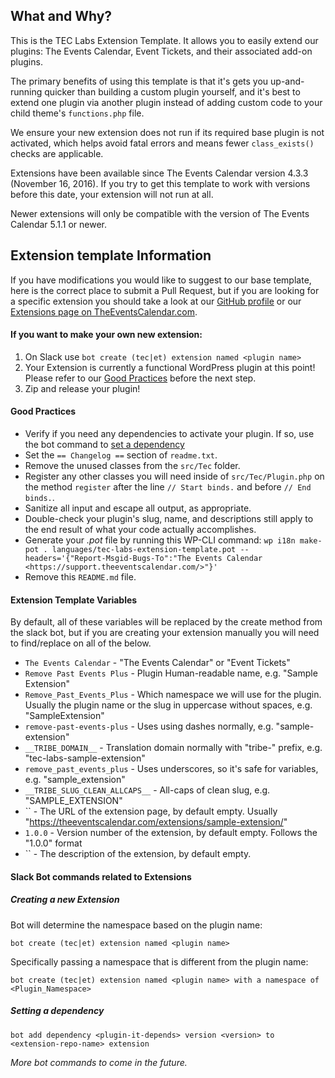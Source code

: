 ## What and Why?

This is the TEC Labs Extension Template. It allows you to easily extend our plugins: The Events Calendar, Event Tickets, and their associated add-on plugins.

The primary benefits of using this template is that it's gets you up-and-running quicker than building a custom plugin yourself, and it's best to extend one plugin via another plugin instead of adding custom code to your child theme's `functions.php` file.

We ensure your new extension does not run if its required base plugin is not activated, which helps avoid fatal errors and means fewer `class_exists()` checks are applicable.

Extensions have been available since The Events Calendar version 4.3.3 (November 16, 2016). If you try to get this template to work with versions before this date, your extension will not run at all.

Newer extensions will only be compatible with the version of The Events Calendar 5.1.1 or newer.

## Extension template Information

If you have modifications you would like to suggest to our base template, here is the correct place to submit a Pull Request, but if you are looking for a specific extension you should take a look at our [GitHub profile](https://github.com/mt-support) or our [Extensions page on TheEventsCalendar.com](https://theeventscalendar.com/extensions/).

#### If you want to make your own new extension:

1. On Slack use `bot create (tec|et) extension named <plugin name>`
1. Your Extension is currently a functional WordPress plugin at this point! Please refer to our [Good Practices](#good-practices) before the next step.
1. Zip and release your plugin!

#### Good Practices

* Verify if you need any dependencies to activate your plugin. If so, use the bot command to [set a dependency](#setting-a-dependency)
* Set the `== Changelog ==` section of `readme.txt`.
* Remove the unused classes from the `src/Tec` folder.
* Register any other classes you will need inside of `src/Tec/Plugin.php` on the method `register` after the line `// Start binds.` and before `// End binds.`.
* Sanitize all input and escape all output, as appropriate.
* Double-check your plugin's slug, name, and descriptions still apply to the end result of what your code actually accomplishes.
* Generate your *.pot* file by running this WP-CLI command: `wp i18n make-pot . languages/tec-labs-extension-template.pot --headers='{"Report-Msgid-Bugs-To":"The Events Calendar <https://support.theeventscalendar.com/>"}'`
* Remove this `README.md` file.

#### Extension Template Variables

By default, all of these variables will be replaced by the create method from the slack bot, but if you are creating your extension manually you will need to find/replace on all of the below.

* `The Events Calendar` - "The Events Calendar" or "Event Tickets"
* `Remove Past Events Plus` - Plugin Human-readable name, e.g. "Sample Extension"
* `Remove_Past_Events_Plus` - Which namespace we will use for the plugin. Usually the plugin name or the slug in uppercase without spaces, e.g. "SampleExtension"
* `remove-past-events-plus` - Uses using dashes normally, e.g. "sample-extension"
* `__TRIBE_DOMAIN__` - Translation domain normally with "tribe-" prefix, e.g. "tec-labs-sample-extension"
* `remove_past_events_plus` - Uses underscores, so it's safe for variables, e.g. "sample_extension"
* `__TRIBE_SLUG_CLEAN_ALLCAPS__` - All-caps of clean slug, e.g. "SAMPLE_EXTENSION"
* `` - The URL of the extension page, by default empty. Usually "https://theeventscalendar.com/extensions/sample-extension/"
* `1.0.0` - Version number of the extension, by default empty. Follows the "1.0.0" format
* `` - The description of the extension, by default empty.

#### Slack Bot commands related to Extensions

##### Creating a new Extension

Bot will determine the namespace based on the plugin name:
```
bot create (tec|et) extension named <plugin name>
```

Specifically passing a namespace that is different from the plugin name:
```
bot create (tec|et) extension named <plugin name> with a namespace of <Plugin_Namespace>
```

##### Setting a dependency

```
bot add dependency <plugin-it-depends> version <version> to <extension-repo-name> extension
```

_More bot commands to come in the future._
